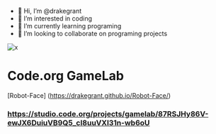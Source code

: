 - 👋 Hi, I’m @drakegrant
- 👀 I’m interested in coding
- 🌱 I’m currently learning programing
- 💞️ I’m looking to collaborate on programing projects
  

<!---
drakegrant/drakegrant is a ✨ special ✨ repository because its `README.md` (this file) appears on your GitHub profile.
You can click the Preview link to take a look at your changes.
--->

![x](https://github.com/drakegrant/drakegrant/assets/146843909/5b35295a-331f-4a26-96f2-accb2247ba69)

# Code.org GameLab
[Robot-Face] (https://drakegrant.github.io/Robot-Face/)

### https://studio.code.org/projects/gamelab/87RSJHy86V-ewJX6DuiuVB9Q5_cI8uuVXI31n-wb6oU
